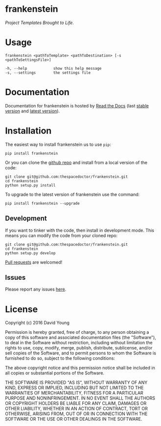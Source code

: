 frankenstein
============

*Project Templates Brought to Life*.

Usage
=====

    frankenstein <pathToTemplate> <pathToDestination> [-s <pathToSettingsFile>]

    -h, --help            show this help message
    -s, --settings        the settings file

Documentation
=============

Documentation for frankenstein is hosted by [Read the
Docs](http://frankenstein.readthedocs.org/en/stable/) (last [stable
version](http://frankenstein.readthedocs.org/en/stable/) and [latest
version](http://frankenstein.readthedocs.org/en/latest/)).

Installation
============

The easiest way to install frankenstein us to use `pip`:

    pip install frankenstein

Or you can clone the [github
repo](https://github.com/thespacedoctor/frankenstein) and install from a
local version of the code:

    git clone git@github.com:thespacedoctor/frankenstein.git
    cd frankenstein
    python setup.py install

To upgrade to the latest version of frankenstein use the command:

    pip install frankenstein --upgrade

Development
-----------

If you want to tinker with the code, then install in development mode.
This means you can modify the code from your cloned repo:

    git clone git@github.com:thespacedoctor/frankenstein.git
    cd frankenstein
    python setup.py develop

[Pull requests](https://github.com/thespacedoctor/frankenstein/pulls)
are welcomed!

Issues
------

Please report any issues
[here](https://github.com/thespacedoctor/frankenstein/issues).

License
=======

Copyright (c) 2016 David Young

Permission is hereby granted, free of charge, to any person obtaining a
copy of this software and associated documentation files (the
"Software"), to deal in the Software without restriction, including
without limitation the rights to use, copy, modify, merge, publish,
distribute, sublicense, and/or sell copies of the Software, and to
permit persons to whom the Software is furnished to do so, subject to
the following conditions:

The above copyright notice and this permission notice shall be included
in all copies or substantial portions of the Software.

THE SOFTWARE IS PROVIDED "AS IS", WITHOUT WARRANTY OF ANY KIND, EXPRESS
OR IMPLIED, INCLUDING BUT NOT LIMITED TO THE WARRANTIES OF
MERCHANTABILITY, FITNESS FOR A PARTICULAR PURPOSE AND NONINFRINGEMENT.
IN NO EVENT SHALL THE AUTHORS OR COPYRIGHT HOLDERS BE LIABLE FOR ANY
CLAIM, DAMAGES OR OTHER LIABILITY, WHETHER IN AN ACTION OF CONTRACT,
TORT OR OTHERWISE, ARISING FROM, OUT OF OR IN CONNECTION WITH THE
SOFTWARE OR THE USE OR OTHER DEALINGS IN THE SOFTWARE.
